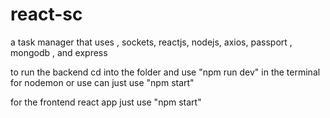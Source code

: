 # react-sc
a task manager that uses , sockets, reactjs, nodejs, axios, passport , mongodb , and express 

to run the backend cd into the folder and use "npm run dev" in the terminal for nodemon or use can just use "npm start"

for the frontend react app just use "npm start"


